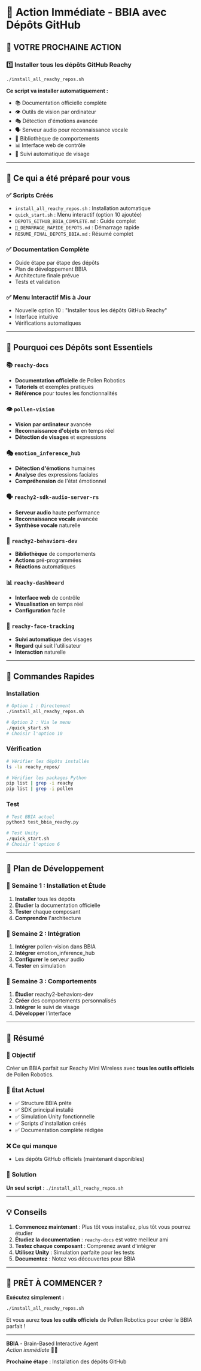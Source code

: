 # 🚀 Action Immédiate - BBIA avec Dépôts GitHub

## 🎯 VOTRE PROCHAINE ACTION

### 1️⃣ Installer tous les dépôts GitHub Reachy
```bash
./install_all_reachy_repos.sh
```

**Ce script va installer automatiquement :**
- 📚 Documentation officielle complète
- 👁️ Outils de vision par ordinateur
- 🎭 Détection d'émotions avancée
- 🗣️ Serveur audio pour reconnaissance vocale
- 🎪 Bibliothèque de comportements
- 📊 Interface web de contrôle
- 🎯 Suivi automatique de visage

---

## 🎯 Ce qui a été préparé pour vous

### ✅ **Scripts Créés**
- `install_all_reachy_repos.sh` : Installation automatique
- `quick_start.sh` : Menu interactif (option 10 ajoutée)
- `DEPOTS_GITHUB_BBIA_COMPLETE.md` : Guide complet
- `🎯_DEMARRAGE_RAPIDE_DEPOTS.md` : Démarrage rapide
- `RESUME_FINAL_DEPOTS_BBIA.md` : Résumé complet

### ✅ **Documentation Complète**
- Guide étape par étape des dépôts
- Plan de développement BBIA
- Architecture finale prévue
- Tests et validation

### ✅ **Menu Interactif Mis à Jour**
- Nouvelle option 10 : "Installer tous les dépôts GitHub Reachy"
- Interface intuitive
- Vérifications automatiques

---

## 🎯 Pourquoi ces Dépôts sont Essentiels

### 📚 `reachy-docs`
- **Documentation officielle** de Pollen Robotics
- **Tutoriels** et exemples pratiques
- **Référence** pour toutes les fonctionnalités

### 👁️ `pollen-vision`
- **Vision par ordinateur** avancée
- **Reconnaissance d'objets** en temps réel
- **Détection de visages** et expressions

### 🎭 `emotion_inference_hub`
- **Détection d'émotions** humaines
- **Analyse** des expressions faciales
- **Compréhension** de l'état émotionnel

### 🗣️ `reachy2-sdk-audio-server-rs`
- **Serveur audio** haute performance
- **Reconnaissance vocale** avancée
- **Synthèse vocale** naturelle

### 🎪 `reachy2-behaviors-dev`
- **Bibliothèque** de comportements
- **Actions** pré-programmées
- **Réactions** automatiques

### 📊 `reachy-dashboard`
- **Interface web** de contrôle
- **Visualisation** en temps réel
- **Configuration** facile

### 🎯 `reachy-face-tracking`
- **Suivi automatique** des visages
- **Regard** qui suit l'utilisateur
- **Interaction** naturelle

---

## 🚀 Commandes Rapides

### Installation
```bash
# Option 1 : Directement
./install_all_reachy_repos.sh

# Option 2 : Via le menu
./quick_start.sh
# Choisir l'option 10
```

### Vérification
```bash
# Vérifier les dépôts installés
ls -la reachy_repos/

# Vérifier les packages Python
pip list | grep -i reachy
pip list | grep -i pollen
```

### Test
```bash
# Test BBIA actuel
python3 test_bbia_reachy.py

# Test Unity
./quick_start.sh
# Choisir l'option 6
```

---

## 🎯 Plan de Développement

### 📅 Semaine 1 : Installation et Étude
1. **Installer** tous les dépôts
2. **Étudier** la documentation officielle
3. **Tester** chaque composant
4. **Comprendre** l'architecture

### 📅 Semaine 2 : Intégration
1. **Intégrer** pollen-vision dans BBIA
2. **Intégrer** emotion_inference_hub
3. **Configurer** le serveur audio
4. **Tester** en simulation

### 📅 Semaine 3 : Comportements
1. **Étudier** reachy2-behaviors-dev
2. **Créer** des comportements personnalisés
3. **Intégrer** le suivi de visage
4. **Développer** l'interface

---

## 🌟 Résumé

### 🎯 **Objectif**
Créer un BBIA parfait sur Reachy Mini Wireless avec **tous les outils officiels** de Pollen Robotics.

### 🚀 **État Actuel**
- ✅ Structure BBIA prête
- ✅ SDK principal installé
- ✅ Simulation Unity fonctionnelle
- ✅ Scripts d'installation créés
- ✅ Documentation complète rédigée

### ❌ **Ce qui manque**
- Les dépôts GitHub officiels (maintenant disponibles)

### 🎯 **Solution**
**Un seul script** : `./install_all_reachy_repos.sh`

---

## 💡 Conseils

1. **Commencez maintenant** : Plus tôt vous installez, plus tôt vous pourrez étudier
2. **Étudiez la documentation** : `reachy-docs` est votre meilleur ami
3. **Testez chaque composant** : Comprenez avant d'intégrer
4. **Utilisez Unity** : Simulation parfaite pour les tests
5. **Documentez** : Notez vos découvertes pour BBIA

---

## 🚀 PRÊT À COMMENCER ?

**Exécutez simplement :**
```bash
./install_all_reachy_repos.sh
```

Et vous aurez **tous les outils officiels** de Pollen Robotics pour créer le BBIA parfait !

---

**BBIA** - Brain-Based Interactive Agent  
*Action immédiate* 🚀✨

**Prochaine étape** : Installation des dépôts GitHub 